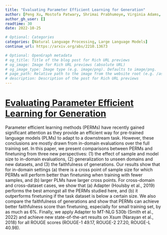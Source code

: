 ```yaml
---
title: "Evaluating Parameter Efficient Learning for Generation"
author: [Peng Xu, Mostofa Patwary, Shrimai Prabhumoye, Virginia Adams, Ryan J. Prenger, Wei Ping, Nayeon Lee, Mohammad Shoeybi, Bryan Catanzaro]
author_gh_user: []
readtime: 30
date: 2022-10-25

# Optional: Categories
categories: [Natural Language Processing, Large Language Models]
continue_url: https://arxiv.org/abs/2210.13673

# Optional: OpenGraph metadata
# og_title: Title of the blog post for Rich URL previews
# og_image: Image for Rich URL previews (absolute URL)
# og_image_type: Image type (e.g. image/png). Defaults to image/png.
# page_path: Relative path to the image from the website root (e.g. /assets/images/). If specified, the image at this path will be used for the link preview. It is unlikely you will need this parameter - you can probably use og_image instead.
# description: Description of the post for Rich URL previews
---
```


# [Evaluating Parameter Efficient Learning for Generation](https://arxiv.org/abs/2210.13673)

Parameter efficient learning methods (PERMs) have recently gained significant attention as they provide an efficient way for pre-trained language models (PLMs) to adapt to a downstream task. However, these conclusions are mostly drawn from in-domain evaluations over the full training set. In this paper, we present comparisons between PERMs and finetuning from three new perspectives: (1) the effect of sample and model size to in-domain evaluations, (2) generalization to unseen domains and new datasets, and (3) the faithfulness of generations. Our results show that for in-domain settings (a) there is a cross point of sample size for which PERMs will perform better than finetuning when training with fewer samples, and (b) larger PLMs have larger cross points. For cross-domain and cross-dataset cases, we show that (a) Adapter (Houlsby et al., 2019) performs the best amongst all the PERMs studied here, and (b) it outperforms finetuning if the task dataset is below a certain size. We also compare the faithfulness of generations and show that PERMs can achieve better faithfulness score than finetuning, especially for small training set, by as much as 6%. Finally, we apply Adapter to MT-NLG 530b (Smith et al., 2022) and achieve new state-of-the-art results on Xsum (Narayan et al., 2018) for all ROUGE scores (ROUGE-1 49.17, ROUGE-2 27.20, ROUGE-L 40.98).

<!-- more -->

